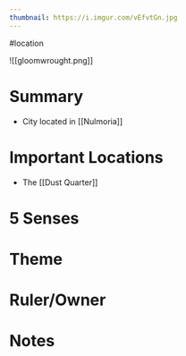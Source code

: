 ```yaml
---
thumbnail: https://i.imgur.com/vEfvtGn.jpg
---
```

#location

![[gloomwrought.png]]
# Summary
- City located in [[Nulmoria]]

# Important Locations
- The [[Dust Quarter]]
# 5 Senses
# Theme
# Ruler/Owner
# Notes
